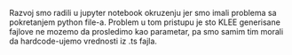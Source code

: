 Razvoj smo radili u jupyter notebook okruzenju jer smo imali problema sa pokretanjem python file-a. Problem u tom pristupu je sto KLEE generisane fajlove ne mozemo da prosledimo kao parametar, pa smo samim tim morali da hardcode-ujemo vrednosti iz .ts fajla. 
